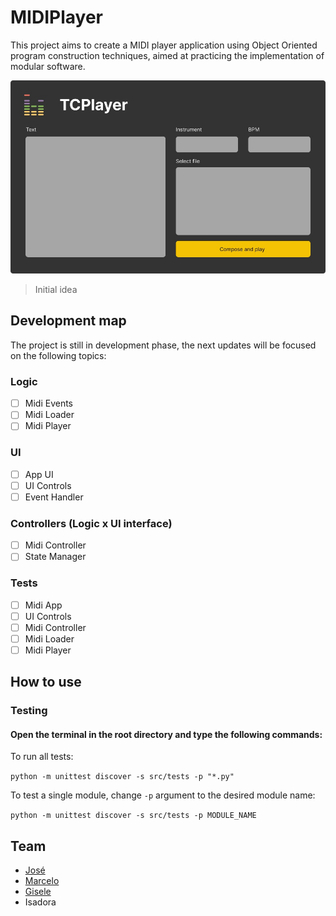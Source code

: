 # MIDIPlayer

This project aims to create a MIDI player application using Object Oriented program construction techniques, aimed at practicing the implementation of modular software.

<img src="mock.jpeg" alt="Initial model">

> Initial idea

## Development map

The project is still in development phase, the next updates will be focused on the following topics:

### Logic
- [ ] Midi Events
- [ ] Midi Loader
- [ ] Midi Player

### UI
- [ ] App UI
- [ ] UI Controls
- [ ] Event Handler

### Controllers (Logic x UI interface)
- [ ] Midi Controller
- [ ] State Manager

### Tests
- [ ] Midi App
- [ ] UI Controls
- [ ] Midi Controller
- [ ] Midi Loader
- [ ] Midi Player

## How to use

### Testing
#### Open the terminal in the root directory and type the following commands:

To run all tests:

`python -m unittest discover -s src/tests -p "*.py"`

To test a single module, change `-p` argument to the desired module name:

`python -m unittest discover -s src/tests -p MODULE_NAME`

## Team
- [José](https://github.com/dev-joseh)
- [Marcelo](https://github.com/marcelobasso)
- [Gisele](https://github.com/giselerotta)
- Isadora
